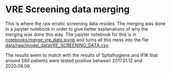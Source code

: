 # VRE Screening data merging

This is where the raw erratic screening data resides. The merging was done in a jupyter notebook in order to give better explanations of why the merging was done this way. The jupyter notebook for this is in [notebooks/merge_vre_data.ipynb](../../../notebooks/merge_vre_data.ipynb) and turns all this mess into the file  [data/raw/model_dataVRE_SCREENING_DATA.csv](../model_data/VRE_SCREENING_DATA.csv). 

The results seem to match with the results of Spitalhygiene and IFIK that around 580 patients were tested positive between 2017.01.12 and 2020.06.06.